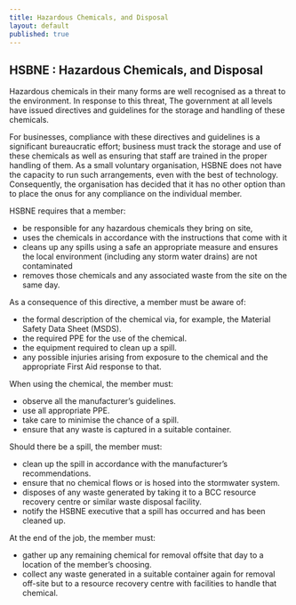 ```yaml
---
title: Hazardous Chemicals, and Disposal
layout: default
published: true
---
```



## HSBNE : Hazardous Chemicals, and Disposal


Hazardous chemicals in their many forms are well recognised as a threat to the environment. In response to this threat, The government at all levels have issued directives and guidelines for the storage and handling of these chemicals. 

For businesses, compliance with these directives and guidelines is a significant bureaucratic effort; business must track the storage and use of these chemicals as well as ensuring that staff are trained in the proper handling of them.   As a small voluntary organisation, HSBNE does not have the capacity to run such arrangements, even with the best of technology. Consequently, the organisation has decided that it has no other option than to place the onus for any compliance on the individual member.

HSBNE requires that a member:

- be responsible for any hazardous chemicals they bring on site, 
- uses the chemicals in accordance with the instructions that come with it
- cleans up any spills using a safe an appropriate measure and ensures the local environment (including any storm water drains) are not contaminated
- removes those chemicals and any associated waste from the site on the same day.

As a consequence of this directive, a member must be aware of:
 
- the formal description of the chemical via, for example, the Material Safety Data Sheet (MSDS).
- the required PPE for the use of the chemical.
- the equipment required to clean up a spill.
- any possible injuries arising from exposure to the chemical and the appropriate First Aid response to that.

When using the chemical, the member must:

- observe all the manufacturer’s guidelines.
- use all appropriate PPE.
- take care to minimise the chance of a spill.
- ensure that any waste is captured in a suitable container.

Should there be a spill, the member must:

- clean up the spill in accordance with the manufacturer’s recommendations.
- ensure that no chemical flows or is hosed into the stormwater system.
- disposes of any waste generated by taking it to a BCC resource recovery centre or similar waste disposal facility.
- notify the HSBNE executive that a spill has occurred and has been cleaned up.

At the end of the job, the member must:

- gather up any remaining chemical for removal offsite that day to a location of the member’s choosing.
- collect any waste generated in a suitable container again for removal off-site but to a resource recovery centre with facilities to handle that chemical.
